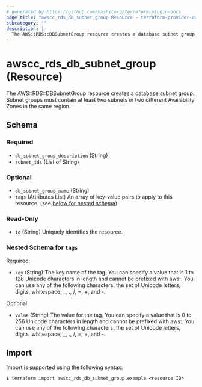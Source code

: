 ```yaml
---
# generated by https://github.com/hashicorp/terraform-plugin-docs
page_title: "awscc_rds_db_subnet_group Resource - terraform-provider-awscc"
subcategory: ""
description: |-
  The AWS::RDS::DBSubnetGroup resource creates a database subnet group. Subnet groups must contain at least two subnets in two different Availability Zones in the same region.
---
```


# awscc_rds_db_subnet_group (Resource)

The AWS::RDS::DBSubnetGroup resource creates a database subnet group. Subnet groups must contain at least two subnets in two different Availability Zones in the same region.



<!-- schema generated by tfplugindocs -->
## Schema

### Required

- `db_subnet_group_description` (String)
- `subnet_ids` (List of String)

### Optional

- `db_subnet_group_name` (String)
- `tags` (Attributes List) An array of key-value pairs to apply to this resource. (see [below for nested schema](#nestedatt--tags))

### Read-Only

- `id` (String) Uniquely identifies the resource.

<a id="nestedatt--tags"></a>
### Nested Schema for `tags`

Required:

- `key` (String) The key name of the tag. You can specify a value that is 1 to 128 Unicode characters in length and cannot be prefixed with aws:. You can use any of the following characters: the set of Unicode letters, digits, whitespace, _, ., /, =, +, and -.

Optional:

- `value` (String) The value for the tag. You can specify a value that is 0 to 256 Unicode characters in length and cannot be prefixed with aws:. You can use any of the following characters: the set of Unicode letters, digits, whitespace, _, ., /, =, +, and -.

## Import

Import is supported using the following syntax:

```shell
$ terraform import awscc_rds_db_subnet_group.example <resource ID>
```
